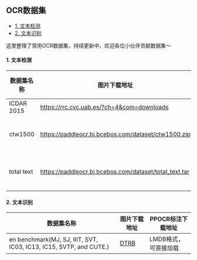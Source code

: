 ## OCR数据集

- [1. 文本检测](#1)
- [2. 文本识别](#2)

这里整理了常用OCR数据集，持续更新中，欢迎各位小伙伴贡献数据集～

<a name="1"></a>
#### 1. 文本检测

| 数据集名称      |图片下载地址| PPOCR标注下载地址 |
|------------|---|---|
| ICDAR 2015 |https://rrc.cvc.uab.es/?ch=4&com=downloads| [train](https://paddleocr.bj.bcebos.com/dataset/train_icdar2015_label.txt) / [test](https://paddleocr.bj.bcebos.com/dataset/test_icdar2015_label.txt) |
| ctw1500    |https://paddleocr.bj.bcebos.com/dataset/ctw1500.zip| 图片下载地址中已包含 |
| total text |https://paddleocr.bj.bcebos.com/dataset/total_text.tar| 图片下载地址中已包含 |

<a name="2"></a>
#### 2. 文本识别

| 数据集名称 | 图片下载地址 | PPOCR标注下载地址  |
|---|---|---|
| en benchmark(MJ, SJ, IIIT, SVT, IC03, IC13, IC15, SVTP, and CUTE.) | [DTRB](https://github.com/clovaai/deep-text-recognition-benchmark#download-lmdb-dataset-for-traininig-and-evaluation-from-here) | LMDB格式，可直接加载 |
